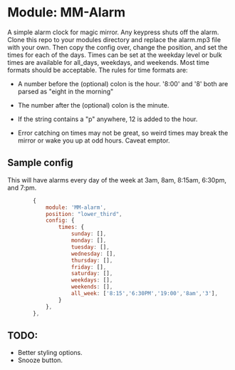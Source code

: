 # Module: MM-Alarm

A simple alarm clock for magic mirror. Any keypress shuts off the alarm. Clone this repo to your modules directory and replace the alarm.mp3 file with your own. Then copy the config over, change the position, and set the times for each of the days. Times can be set at the weekday level or bulk times are available for all_days, weekdays, and weekends. Most time formats should be acceptable. The rules for time formats are:

* A number before the (optional) colon is the hour. '8:00' and '8' both are parsed as "eight in the morning"

* The number after the (optional) colon is the minute. 

* If the string contains a "p" anywhere, 12 is added to the hour.

* Error catching on times may not be great, so weird times may break the mirror or wake you up at odd hours. Caveat emptor.

## Sample config

This will have alarms every day of the week at 3am, 8am, 8:15am, 6:30pm, and 7:pm.

```javascript
		{
			module: 'MM-alarm',
			position: "lower_third",
			config: {
				times: {
					sunday: [],
					monday: [],
					tuesday: [],
					wednesday: [],
					thursday: [],
					friday: [],
					saturday: [],
					weekdays: [],
					weekends: [],
					all_week: ['8:15','6:30PM','19:00','8am','3'],
				}
			},
		},
```

## TODO:

* Better styling options.
* Snooze button.
